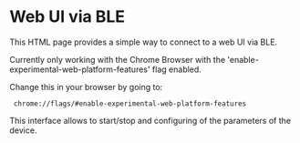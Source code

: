 # Web UI via BLE

This HTML page provides a simple way to connect to a web UI via BLE.

Currently only working with the Chrome Browser with the 'enable-experimental-web-platform-features' flag enabled.

Change this in your browser by going to: 

     chrome://flags/#enable-experimental-web-platform-features



This interface allows to start/stop and configuring of the parameters of the device.
